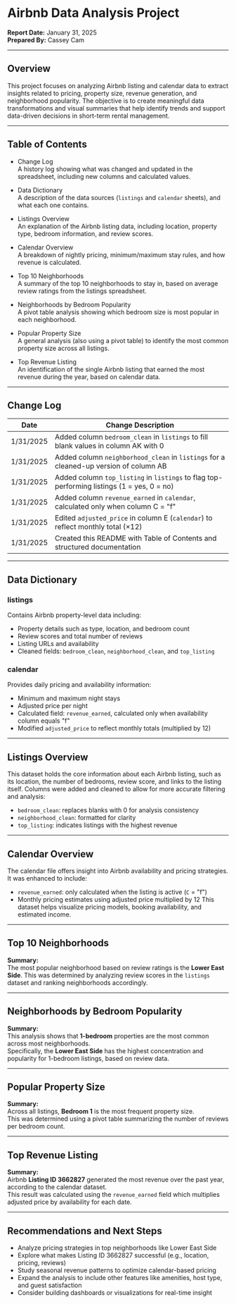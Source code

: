 # Airbnb Data Analysis Project

**Report Date:** January 31, 2025  
**Prepared By:** Cassey Cam

---

## Overview

This project focuses on analyzing Airbnb listing and calendar data to extract insights related to pricing, property size, revenue generation, and neighborhood popularity. The objective is to create meaningful data transformations and visual summaries that help identify trends and support data-driven decisions in short-term rental management.

---

## Table of Contents

- Change Log  
  A history log showing what was changed and updated in the spreadsheet, including new columns and calculated values.

- Data Dictionary  
  A description of the data sources (`listings` and `calendar` sheets), and what each one contains.

- Listings Overview  
  An explanation of the Airbnb listing data, including location, property type, bedroom information, and review scores.

- Calendar Overview  
  A breakdown of nightly pricing, minimum/maximum stay rules, and how revenue is calculated.

- Top 10 Neighborhoods  
  A summary of the top 10 neighborhoods to stay in, based on average review ratings from the listings spreadsheet.

- Neighborhoods by Bedroom Popularity  
  A pivot table analysis showing which bedroom size is most popular in each neighborhood.

- Popular Property Size  
  A general analysis (also using a pivot table) to identify the most common property size across all listings.

- Top Revenue Listing  
  An identification of the single Airbnb listing that earned the most revenue during the year, based on calendar data.

---

## Change Log

| Date       | Change Description                                                                 |
|------------|--------------------------------------------------------------------------------------|
| 1/31/2025  | Added column `bedroom_clean` in `listings` to fill blank values in column AK with 0 |
| 1/31/2025  | Added column `neighborhood_clean` in `listings` for a cleaned-up version of column AB |
| 1/31/2025  | Added column `top_listing` in `listings` to flag top-performing listings (1 = yes, 0 = no) |
| 1/31/2025  | Added column `revenue_earned` in `calendar`, calculated only when column C = "f"     |
| 1/31/2025  | Edited `adjusted_price` in column E (`calendar`) to reflect monthly total (×12)      |
| 1/31/2025  | Created this README with Table of Contents and structured documentation              |

---

## Data Dictionary

### listings  
Contains Airbnb property-level data including:
- Property details such as type, location, and bedroom count
- Review scores and total number of reviews
- Listing URLs and availability
- Cleaned fields: `bedroom_clean`, `neighborhood_clean`, and `top_listing`

### calendar  
Provides daily pricing and availability information:
- Minimum and maximum night stays
- Adjusted price per night
- Calculated field: `revenue_earned`, calculated only when availability column equals "f"
- Modified `adjusted_price` to reflect monthly totals (multiplied by 12)

---

## Listings Overview

This dataset holds the core information about each Airbnb listing, such as its location, the number of bedrooms, review score, and links to the listing itself. Columns were added and cleaned to allow for more accurate filtering and analysis:
- `bedroom_clean`: replaces blanks with 0 for analysis consistency
- `neighborhood_clean`: formatted for clarity
- `top_listing`: indicates listings with the highest revenue

---

## Calendar Overview

The calendar file offers insight into Airbnb availability and pricing strategies. It was enhanced to include:
- `revenue_earned`: only calculated when the listing is active (`C` = "f")
- Monthly pricing estimates using adjusted price multiplied by 12
This dataset helps visualize pricing models, booking availability, and estimated income.

---

## Top 10 Neighborhoods

**Summary:**  
The most popular neighborhood based on review ratings is the **Lower East Side**. This was determined by analyzing review scores in the `listings` dataset and ranking neighborhoods accordingly.

---

## Neighborhoods by Bedroom Popularity

**Summary:**  
This analysis shows that **1-bedroom** properties are the most common across most neighborhoods.  
Specifically, the **Lower East Side** has the highest concentration and popularity for 1-bedroom listings, based on review data.

---

## Popular Property Size

**Summary:**  
Across all listings, **Bedroom 1** is the most frequent property size.  
This was determined using a pivot table summarizing the number of reviews per bedroom count.

---

## Top Revenue Listing

**Summary:**  
Airbnb **Listing ID 3662827** generated the most revenue over the past year, according to the calendar dataset.  
This result was calculated using the `revenue_earned` field which multiplies adjusted price by availability for each date.

---

## Recommendations and Next Steps

- Analyze pricing strategies in top neighborhoods like Lower East Side
- Explore what makes Listing ID 3662827 successful (e.g., location, pricing, reviews)
- Study seasonal revenue patterns to optimize calendar-based pricing
- Expand the analysis to include other features like amenities, host type, and guest satisfaction
- Consider building dashboards or visualizations for real-time insight
